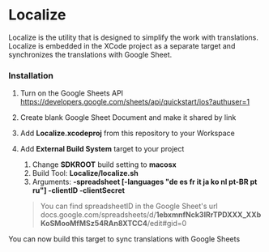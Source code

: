 # Localize

Localize is the utility that is designed to simplify the work with translations. Localize is embedded in the XCode project as a separate target and synchronizes the translations with Google Sheet.

### Installation
1. Turn on the Google Sheets API https://developers.google.com/sheets/api/quickstart/ios?authuser=1
2. Create blank Google Sheet Document and make it shared by link
3. Add **Localize.xcodeproj** from this repository to your Workspace
4. Add **External Build System** target to your project
   1. Change **SDKROOT** build setting to **macosx**
   2. Build Tool: **Localize/localize.sh**
   3. Arguments: **-spreadsheet *<spreadsheetID>* [-languages "de es fr it ja ko nl pt-BR pt ru"]  -clientID *<clientID>* -clientSecret *<clientSecret>***
  
    > You can find spreadsheetID in the Google Sheet's url
    > docs.google.com/spreadsheets/d/**1ebxmnfNck3IRrTPDXXX_XXbKoSMooMfMSz54RAn8XTCC4**/edit#gid=0

You can now build this target to sync translations with Google Sheets
